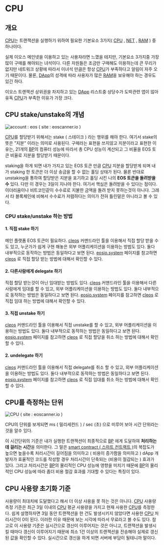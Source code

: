 # CPU

## 개요

[CPU](cpu.md)는 트랜잭션을 실행하기 위하여 필요한 기본요소 3가지\( [CPU](cpu.md) , [NET](../n/net.md) , [RAM](../r/ram.md) \) 중 하나이다.

실제 이오스 메인넷을 이용하고 있는 사용자라면 느꼈을 테지만, 기본요소 3가지중 가장 많이 구매를 해야되는 녀석이다. 다른 자원들은 조금만 구매해도 이용하는데 큰 무리가 없지만 네트워크 상황에 따라서 이녀석 만큼은 항상 [CPU](cpu.md)가 부족하다고 알림이 자주 오기 때문이다. 물론, [DApp](../d/dapp.md)의 성격에 따라 사용자가 많은 [RAM](../r/ram.md)을 보유해야 하는 경우도 있긴 하다.

이오스 트랜잭션 상위권을 차지하고 있는 [DApp](../d/dapp.md) 리스트중 상당수가 도박관련 앱이 많아 유독 [CPU](cpu.md)가 부족한 이유가 가장 크다.

## CPU stake/unstake의 개념

![account : eos \( site : eoscanner.io \)](https://github.com/bon-k/eosdev-wiki/tree/792c592946e9831dff65a18ded8dc5cb5733bd8a/.gitbook/assets/eos_scanner.png)

[CPU](cpu.md)를 할당받기 위해서는 stake \( 스테이크 \) 라는 행위를 해야 한다. 여기서 stake의 뜻은 "지분" 이라는 의미로 사용된다. 구매라는 표현을 쓰지않고 지분이라고 표현한 이유는, 21개의 [BP](../b/bp.md)의 컴퓨터 성능에 따라서 총 CPU 성능이 계산되고 그 비율을 EOS 토큰 비율로 지분을 할당받기 때문이다.

staking을 하게 되면 내가 가지고 있는 EOS 토큰 만큼 [CPU](cpu.md) 지분을 할당받게 되며 내가 staking 한 토큰은 더 이상 송금을 할 수 없는 홀딩 상태가 된다. 물론 반대로 unstaking을 통하여 할당받은 지분을 포기하고 홀딩 시킨 나의 **EOS 토큰을 돌려받을 수** 있다. 다만 이 경우는 3일이 지나야 한다. 여기서 핵심은 돌려받을 수 있다는 점이다. 이더리움이나 비트코인같이 수수료로 지불한 금액을 돌려 받지 못하는것이 아니다. 그래서 타 블록체인에 비해서 수수료가 저렴하다는 의미가 전혀 틀린말은 아니라고 볼 수 있다.

### CPU stake/unstake 하는 방법

#### 1. 직접 stake 하기

메인 플랫폼 EOS 토큰이 필요하다. [cleos](cleos.md) 커맨드라인 툴을 이용해서 직접 할당 받을 수도 있고, 누군가가 쉽게 구현 해놓은 외부 어플리케이션을 이용하는 방법도 있다. 둘다 내부적으로 동작하는 방법은 동일하다고 보면 된다. [eosio.system](../e/eosio.system.md) 페이지를 참고하면 [cleos](cleos.md) 로 직접 할당 받는 방법에 대해서 확인할 수 있다.

#### 2. 다른사람에게 delegate 하기

직접 할당 받는것이 아닌 임대받는 방법도 있다. [cleos](cleos.md) 커맨드라인 툴을 이용해서 다른사람에게 임대를 할 수 있고, 외부 어플리케이션을 이용하는 방법도 있다. 둘다 내부적으로 동작하는 방법은 동일하다고 보면 된다. [eosio.system](../e/eosio.system.md) 페이지를 참고하면 [cleos](cleos.md) 로 직접 임대 하는 방법에 대해서 확인할 수 있다.

#### 3. 직접 unstake 하기

[cleos](cleos.md) 커맨드라인 툴을 이용해서 직접 unstake를 할 수 있고, 외부 어플리케이션을 이용하는 방법도 있다. 둘다 내부적으로 동작하는 방법은 동일하다고 보면 된다. [eosio.system](../e/eosio.system.md) 페이지를 참고하면 [cleos](cleos.md) 로 직접 할당을 취소 하는 방법에 대해서 확인할 수 있다.

#### 2. undelegate 하기

[cleos](cleos.md) 커맨드라인 툴을 이용해서 직접 delegate를 취소 할 수 있고, 외부 어플리케이션을 이용하는 방법도 있다. 둘다 내부적으로 동작하는 방법은 동일하다고 보면 된다. [eosio.system](../e/eosio.system.md) 페이지를 참고하면 [cleos](cleos.md) 로 직접 임대를 취소 하는 방법에 대해서 확인할 수 있다.

## CPU를 측정하는 단위

![CPU \( site : eoscanner.io \)](https://github.com/bon-k/eosdev-wiki/tree/792c592946e9831dff65a18ded8dc5cb5733bd8a/.gitbook/assets/cpu_scanner.png)

CPU의 단위를 보게되면 ms \( 밀리세컨드 \) / sec \(초\) 으로 미루어 보아 시간 단위라는것을 알수 있다.

이 시간단위의 기준은 내가 실행한 트랜잭션이 최종적으로 [BP](../b/bp.md) 에게 도달하여 **처리하는데 걸리는 시간**을 의미한다. 그 말은 [smart contract \( 스마트 컨트랙트 \)](../s/smart-contract.md)의 복잡도가 높으면 높을수록 처리시간이 길어짐을 의미하고 \( 비용이 증가함을 의미하고 \) dApp 개발자가 효율적인 코드를 작성할 경우 처리시간이 단축되는 \(비용이 절감되는 \) 효과가 있다. 그리고 처리시간은 [BP](../b/bp.md)의 물리적인 CPU 성능에 영향을 미치기 때문에 [BP](../b/bp.md)의 물리적인 CPU 성능에 따라 좀더 비용 절감 효과를 기대할 수 있다는 특징이 있다.

## CPU 사용량 초기화 기준

사용량이 최대치에 도달했다고 해서 더 이상 사용을 못 하는 것은 아니다. [CPU](cpu.md) 사용량 측정 기준은 최근 3일 이내의 [CPU](cpu.md) 평균 사용량을 가지고 현재 사용한 [CPU](cpu.md)를 측정한다. 쉽게 설명하자면 3일 동안 트랜잭션을 한 건도 발생시키지 않았다면 사용한 [CPU](cpu.md) 처리시간이 0이 된다. 이러한 이유 때문에 보는 시각에 따라서 무료라고 볼 수도 있다. 참고로 이 사용량 기준은 실시간으로 갱신이 이루어지는 것은 아니고, 트랜잭션을 발생시킬 때마다 갱신이 이루어지기 때문에 최소 1건 이상의 트랜잭션을 전송해야 실제로 갱신된 값을 확인할 수 있다. 실시간으로 갱신을 하게 되면 서버에 부담이 될테니까 말이다.

